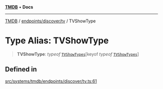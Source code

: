[**TMDB**](../../../../README.md) • **Docs**

***

[TMDB](../../../../README.md) / [endpoints/discover/tv](../README.md) / TVShowType

# Type Alias: TVShowType

> **TVShowType**: *typeof* [`TVShowTypes`](../variables/TVShowTypes.md)\[keyof *typeof* [`TVShowTypes`](../variables/TVShowTypes.md)\]

## Defined in

[src/systems/tmdb/endpoints/discover/tv.ts:61](https://github.com/Norviah/media-hub/blob/e3dc67aa1738d9ad44e6a4419ef7e26de86e1452/src/systems/tmdb/endpoints/discover/tv.ts#L61)

